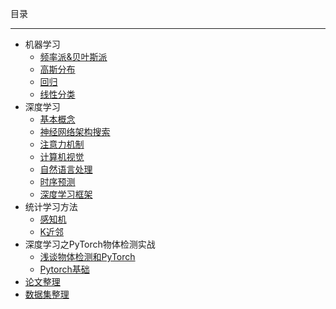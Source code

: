 目录

***

- 机器学习
    - [频率派&贝叶斯派](/machine-deep-learning/machine-learning/frequentist&bayesian)  
    - [高斯分布](/machine-deep-learning/machine-learning/gaussian-distribution)  
    - [回归](/machine-deep-learning/machine-learning/regression)  
    - [线性分类](/machine-deep-learning/machine-learning/linear-classification)  
- 深度学习
    - [基本概念](/machine-deep-learning/deep-learning/concept)  
    - [神经网络架构搜索](/machine-deep-learning/deep-learning/neural-architecture-search)  
    - [注意力机制](/machine-deep-learning/deep-learning/attention-mechanism)  
    - [计算机视觉](/machine-deep-learning/deep-learning/computer-vision)  
    - [自然语言处理](/machine-deep-learning/deep-learning/natural-language-processing)  
    - [时序预测](/machine-deep-learning/deep-learning/time-series-prediction)  
    - [深度学习框架](/machine-deep-learning/deep-learning/open-source-library)  
- 统计学习方法
    - [感知机](/machine-deep-learning/statistical-methods/perceptron)  
    - [K近邻](/machine-deep-learning/statistical-methods/k-nearest-neighbor)  
- 深度学习之PyTorch物体检测实战
    - [浅谈物体检测和PyTorch](/machine-deep-learning/deep-learning-pytorch-object-detection/pytorch-object-detection)  
    - [Pytorch基础](/machine-deep-learning/deep-learning-pytorch-object-detection/pytorch-basic)  
- [论文整理](/machine-deep-learning/paper-arrangement)  
- [数据集整理](/machine-deep-learning/databases)  